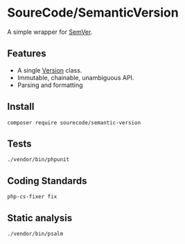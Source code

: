 
# SoureCode/SemanticVersion

A simple wrapper for [SemVer](https://semver.org/).

## Features

- A single [Version](src/Version.php) class.
- Immutable, chainable, unambiguous API.
- Parsing and formatting

## Install

```
composer require sourecode/semantic-version
```

## Tests

```
./vendor/bin/phpunit
```

## Coding Standards

```
php-cs-fixer fix
```

## Static analysis

```
./vendor/bin/psalm
```
